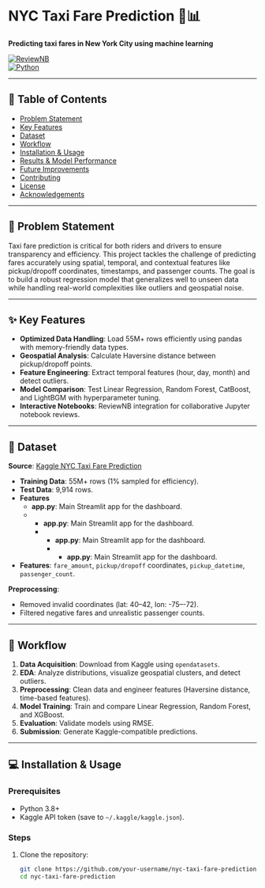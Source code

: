 # NYC Taxi Fare Prediction 🚕📊  
**Predicting taxi fares in New York City using machine learning**  

[![ReviewNB](https://img.shields.io/badge/ReviewNB-Interactive_Code_Review-00A98F?style=for-the-badge&logo=jupyter)](https://www.reviewnb.com/github/your-username/nyc-taxi-fare-prediction)  
[![Python](https://img.shields.io/badge/Python-3.8%2B-blue?logo=python)](https://www.python.org/)  

---

## 📌 Table of Contents  
- [Problem Statement](#-problem-statement)  
- [Key Features](#-key-features)  
- [Dataset](#-dataset)  
- [Workflow](#-workflow)  
- [Installation & Usage](#-installation--usage)  
- [Results & Model Performance](#-results--model-performance)  
- [Future Improvements](#-future-improvements)  
- [Contributing](#-contributing)  
- [License](#-license)  
- [Acknowledgements](#-acknowledgements)  

---

## 🎯 Problem Statement  
Taxi fare prediction is critical for both riders and drivers to ensure transparency and efficiency. This project tackles the challenge of predicting fares accurately using spatial, temporal, and contextual features like pickup/dropoff coordinates, timestamps, and passenger counts. The goal is to build a robust regression model that generalizes well to unseen data while handling real-world complexities like outliers and geospatial noise.

---

## ✨ Key Features  
- **Optimized Data Handling**: Load 55M+ rows efficiently using pandas with memory-friendly data types.  
- **Geospatial Analysis**: Calculate Haversine distance between pickup/dropoff points.
- **Feature Engineering**: Extract temporal features (hour, day, month) and detect outliers.  
- **Model Comparison**: Test Linear Regression, Random Forest, CatBoost, and LightBGM with hyperparameter tuning.  
- **Interactive Notebooks**: ReviewNB integration for collaborative Jupyter notebook reviews.

---

## 📂 Dataset  
**Source**: [Kaggle NYC Taxi Fare Prediction](https://www.kaggle.com/c/new-york-city-taxi-fare-prediction)  
- **Training Data**: 55M+ rows (1% sampled for efficiency).  
- **Test Data**: 9,914 rows.
- **Features**
  - **app.py**: Main Streamlit app for the dashboard.
  - - **app.py**: Main Streamlit app for the dashboard.
    - - **app.py**: Main Streamlit app for the dashboard.
      - - **app.py**: Main Streamlit app for the dashboard.      
- **Features**: `fare_amount`, `pickup/dropoff` coordinates, `pickup_datetime`, `passenger_count`.  

**Preprocessing**:  
- Removed invalid coordinates (lat: 40–42, lon: -75–-72).  
- Filtered negative fares and unrealistic passenger counts.  

---

## 🔄 Workflow  
1. **Data Acquisition**: Download from Kaggle using `opendatasets`.  
2. **EDA**: Analyze distributions, visualize geospatial clusters, and detect outliers.  
3. **Preprocessing**: Clean data and engineer features (Haversine distance, time-based features).  
4. **Model Training**: Train and compare Linear Regression, Random Forest, and XGBoost.  
5. **Evaluation**: Validate models using RMSE.  
6. **Submission**: Generate Kaggle-compatible predictions.  

---

## 💻 Installation & Usage  
### Prerequisites  
- Python 3.8+  
- Kaggle API token (save to `~/.kaggle/kaggle.json`).  

### Steps  
1. Clone the repository:  
   ```bash
   git clone https://github.com/your-username/nyc-taxi-fare-prediction.git
   cd nyc-taxi-fare-prediction
